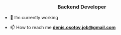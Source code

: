 <h3 align="center">Backend Developer</h3>

- 🔭 I’m currently working

- 📫 How to reach me **denis.osotov.job@gmail.com**

